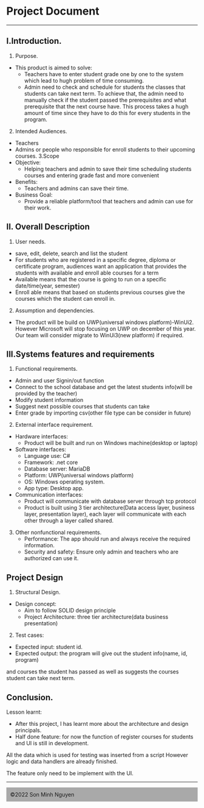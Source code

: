 # Project Document

---
## I.Introduction.
1. Purpose.
- This product is aimed to solve:
    - Teachers have to enter student grade one by one to the system which lead to hugh problem of time  consuming.
    - Admin need to check and schedule for students the classes that students can take next term. To achieve that, the admin need to manually check if the student passed the prerequisites and what prerequisite that the next course have.
      This process takes a hugh amount of time since they have to do this for every students in the program.
2. Intended Audiences.
- Teachers
- Admins or people who responsible for enroll students to their upcoming courses.
  3.Scope
- Objective:
    - Helping teachers and admin to save their time scheduling students courses and entering grade fast and more convenient
- Benefits:
    - Teachers and admins can save their time.
- Business Goal:
    - Provide a reliable platform/tool that teachers and admin can use for their work.
## II. Overall Description
1. User needs.
- save, edit, delete, search and list the student
- For students who are registered in a specific degree, diploma or certificate program, audiences want an application that provides the students with available and enroll able courses for a term
- Available means that the course is going to run on a specific date/time(year, semester)
- Enroll able means that based on students previous courses give the courses which the student can enroll in.
2. Assumption and dependencies.
- The product will be build on UWP(universal windows platform)-WinUi2. However Microsoft will stop focusing on UWP on december of this year. Our team will consider migrate to WinUi3(new platform) if required.
## III.Systems features and requirements
1. Functional requirements.
- Admin and user Signin/out function
- Connect to the school database and get the latest students info(will be provided by the teacher)
- Modify student information
- Suggest next possible courses that students can take
- Enter grade by importing csv(other file type can be consider in future)
2. External interface requirement.
- Hardware interfaces:
    - Product will be built and run on Windows machine(desktop or laptop)
- Software interfaces:
    - Language use: C#
    - Framework: .net core
    - Database server: MariaDB
    - Platform: UWP(universal windows platform)
    - OS: Windows operating system.
    - App type: Desktop app.
- Communication interfaces:
    - Product will communicate with database server through tcp protocol
    - Product is built using 3 tier architecture(Data access layer, business layer, presentation layer), each layer will communicate with each other through a layer called shared.
3. Other nonfunctional requirements.
    - Performance: The app should run and always receive the required information.
    - Security and safety: Ensure only admin and teachers who are authorized can use it.


## Project Design
1. Structural Design.
- Design concept: 
    - Aim to follow SOLID design principle
    - Project Architecture: three tier architecture(data business presentation)
2. Test cases:
- Expected input: student id.
- Expected output: the program will give out the student info(name, id, program)

and courses the student has passed as well as suggests the courses student can take next term.

## Conclusion.
Lesson learnt: 
- After this project, I has learnt more about the architecture and design principals.
- Half done feature: for now the function of register courses for students and UI  is still in development. 

All the data which is used for testing was inserted from a script However logic and data handlers are already finished.

The feature only need to be implement with the UI.

---
<div style="background-color: darkgray; padding: 10px">
  ©2022 Son Minh Nguyen  
</div>